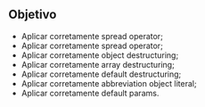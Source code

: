 ## Objetivo

<ul>
  <li>Aplicar corretamente spread operator;</li>
  <li>Aplicar corretamente spread operator;</li>
  <li>Aplicar corretamente object destructuring;</li>
  <li>Aplicar corretamente array destructuring;</li>
  <li>Aplicar corretamente default destructuring;</li>
  <li>Aplicar corretamente abbreviation object literal;</li>
  <li>Aplicar corretamente default params.</li>
</ul>